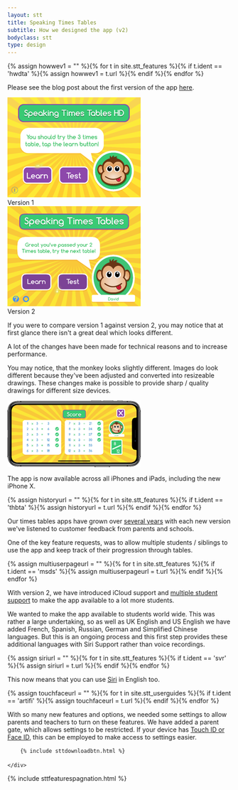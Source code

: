 ```yaml
---
layout: stt
title: Speaking Times Tables
subtitle: How we designed the app (v2)
bodyclass: stt
type: design
---
```


{% assign howwev1 = "" %}{% for t in site.stt_features %}{% if t.ident == 'hwdta' %}{% assign howwev1 = t.url %}{% endif %}{% endfor %}

Please see the blog post about the first version of the app <a href="{{ site.baseurl }}{{ howwev1 }}">here</a>.

<div class="container-table">
	<div class="row table-row">
		<div class="col-xs-12 col-sm-6 full-height" style="">
	        <div class="center-block">
	        	<a href="{{ site.baseurl }}/static/stt_features/speaking-times-tables-version-1.png" class="thickbox">
					<img title="Speaking Times Tables - version 1" height="225" width="300" src="/static/img-300/speaking-times-tables-version-1.png">
				</a>
				<div class="center-horiz">Version 1</div>
			</div>
		</div>
		<div class="col-xs-12 col-sm-6 full-height mobile-pt" style="">
			 <div class="center-block">
	        	<a href="{{ site.baseurl }}/static/stt_features/speaking-times-tables-version-2.png" class="thickbox">
					<img title="Speaking Times Tables - version 2" height="225" width="300" src="/static/img-300/speaking-times-tables-version-2.png">
				</a>
				<div class="center-horiz">Version 2</div>
			</div>
		</div>
	</div>
</div>


If you were to compare version 1 against version 2, you may notice that at first glance there isn't a great deal which looks different.

A lot of the changes have been made for technical reasons and to increase performance.

You may notice, that the monkey looks slightly different. Images do look different because they've been adjusted and converted into resizeable drawings. These changes make is possible to provide sharp / quality drawings for different size devices.

<div class="container-table">
	<div class="center-block">
		<a href="{{ site.baseurl }}/static/stt_features/iPhoneX-results.png" class="thickbox">
			<img title="Speaking Times Tables - Results" height="150" width="300" src="/static/img-300/iPhoneX-results.png">
		</a>
	</div>
</div>


The app is now available across all iPhones and iPads, including the new iPhone X.

{% assign historyurl = "" %}{% for t in site.stt_features %}{% if t.ident == 'thbta' %}{% assign historyurl = t.url %}{% endif %}{% endfor %}

Our times tables apps have grown over <a href="{{ site.baseurl }}{{ historyurl }}">several years</a> with each new version we've listened to customer feedback from parents and schools.

One of the key feature requests, was to allow multiple students / siblings to use the app and keep track of their progression through tables.

{% assign multiuserpageurl = "" %}{% for t in site.stt_features %}{% if t.ident == 'msds' %}{% assign multiuserpageurl = t.url %}{% endif %}{% endfor %}

With version 2, we have introduced iCloud support and <a href="{{ site.baseurl }}{{ multiuserpageurl }}">multiple student support</a> to make the app available to a lot more students.

We wanted to make the app available to students world wide. This was rather a large undertaking, so as well as UK English and US English we have added French, Spanish, Russian, German and Simplified Chinese languages. But this is an ongoing process and this first step provides these additional languages with Siri Support rather than voice recordings.

{% assign siriurl = "" %}{% for t in site.stt_features %}{% if t.ident == 'svr' %}{% assign siriurl = t.url %}{% endif %}{% endfor %}

This now means that you can use <a href="{{ site.baseurl }}{{ siriurl }}">Siri</a> in English too.

{% assign touchfaceurl = "" %}{% for t in site.stt_userguides %}{% if t.ident == 'artifi' %}{% assign touchfaceurl = t.url %}{% endif %}{% endfor %}

With so many new features and options, we needed some settings to allow parents and teachers to turn on these features. We have added a parent gate, which allows settings to be restricted. If your device has <a href="{{ site.baseurl }}{{ touchfaceurl }}">Touch ID or Face ID</a>, this can be employed to make access to settings easier.

<div class="container-table">
	<div class="center-block">

		{% include sttdownloadbtn.html %}
		
	</div>
</div>

{% include sttfeaturespagnation.html %}
